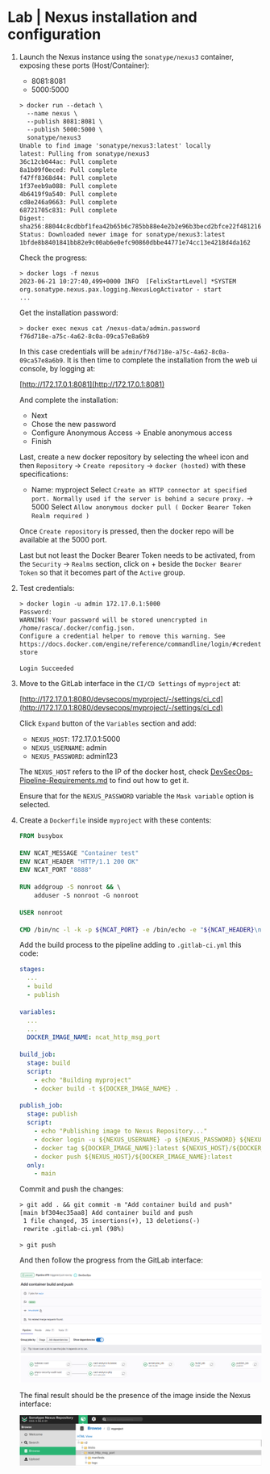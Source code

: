 # Lab | Nexus installation and configuration

1. Launch the Nexus instance using the `sonatype/nexus3` container, exposing
   these ports (Host/Container):
   - 8081:8081
   - 5000:5000

   ```console
   > docker run --detach \
     --name nexus \
     --publish 8081:8081 \
     --publish 5000:5000 \
     sonatype/nexus3
   Unable to find image 'sonatype/nexus3:latest' locally
   latest: Pulling from sonatype/nexus3
   36c12cb044ac: Pull complete 
   8a1b09f0eced: Pull complete 
   f47ff8368d44: Pull complete 
   1f37eeb9a088: Pull complete 
   4b6419f9a540: Pull complete 
   cd8e246a9663: Pull complete 
   68721705c831: Pull complete 
   Digest: sha256:88044c8cdbbf1fea42b65b6c785bb88e4e2b2e96b3becd2bfce22f481216a951
   Status: Downloaded newer image for sonatype/nexus3:latest
   1bfde8b8401841bb82e9c00ab6e0efc90860dbbe44771e74cc13e4218d4da162
   ```

   Check the progress:

   ```console
   > docker logs -f nexus
   2023-06-21 10:27:40,499+0000 INFO  [FelixStartLevel] *SYSTEM org.sonatype.nexus.pax.logging.NexusLogActivator - start
   ...
   ```

   Get the installation password:

   ```console
   > docker exec nexus cat /nexus-data/admin.password
   f76d718e-a75c-4a62-8c0a-09ca57e8a6b9
   ```

   In this case credentials will be `admin/f76d718e-a75c-4a62-8c0a-09ca57e8a6b9`.
   It is then time to complete the installation from the web ui console, by logging at:

   [http://172.17.0.1:8081](http://172.17.0.1:8081)

   And complete the installation:

   - Next
   - Chose the new password
   - Configure Anonymous Access -> Enable anonymous access
   - Finish

   Last, create a new docker repository by selecting the wheel icon and then
   `Repository` -> `Create repository` -> `docker (hosted)` with these
   specifications:

   - Name: myproject
     Select `Create an HTTP connector at specified port. Normally used if the server is behind a secure proxy.` -> 5000
     Select `Allow anonymous docker pull ( Docker Bearer Token Realm required )`

   Once `Create repository` is pressed, then the docker repo will be available at
   the 5000 port.

   Last but not least the Docker Bearer Token needs to be activated, from the
   `Security` -> `Realms` section, click on + beside the `Docker Bearer Token` 
   so that it becomes part of the `Active` group.

2. Test credentials:

   ```console
   > docker login -u admin 172.17.0.1:5000
   Password: 
   WARNING! Your password will be stored unencrypted in /home/rasca/.docker/config.json.
   Configure a credential helper to remove this warning. See
   https://docs.docker.com/engine/reference/commandline/login/#credentials-store
   
   Login Succeeded
   ```

3. Move to the GitLab interface in the `CI/CD Settings` of `myproject` at:

   [http://172.17.0.1:8080/devsecops/myproject/-/settings/ci_cd](http://172.17.0.1:8080/devsecops/myproject/-/settings/ci_cd)

   Click `Expand` button of the `Variables` section and add:

   - `NEXUS_HOST`: 172.17.0.1:5000
   - `NEXUS_USERNAME`: admin
   - `NEXUS_PASSWORD`: admin123

   The `NEXUS_HOST` refers to the IP of the docker host, check
   [DevSecOps-Pipeline-Requirements.md](DevSecOps-Pipeline-Requirements.md) to find out how to get it.

   Ensure that for the `NEXUS_PASSWORD` variable the `Mask variable` option is
   selected.

4. Create a `Dockerfile` inside `myproject` with these contents:

   ```dockerfile
   FROM busybox                                                                    
                                                                                
   ENV NCAT_MESSAGE "Container test"                                               
   ENV NCAT_HEADER "HTTP/1.1 200 OK"                                               
   ENV NCAT_PORT "8888"                                                            
                                                                                   
   RUN addgroup -S nonroot && \                                                    
       adduser -S nonroot -G nonroot                                               
                                                                                   
   USER nonroot                                                                    
                                                                                   
   CMD /bin/nc -l -k -p ${NCAT_PORT} -e /bin/echo -e "${NCAT_HEADER}\n\n${NCAT_MESSAGE}"
   ```

   Add the build process to the pipeline adding to `.gitlab-ci.yml` this code:

   ```yaml
   stages:
     ...
     - build
     - publish
   
   variables:
     ...
     ...
     DOCKER_IMAGE_NAME: ncat_http_msg_port
   
   build_job:
     stage: build
     script:
       - echo "Building myproject"
       - docker build -t ${DOCKER_IMAGE_NAME} .
   
   publish_job:
     stage: publish
     script:
       - echo "Publishing image to Nexus Repository..."
       - docker login -u ${NEXUS_USERNAME} -p ${NEXUS_PASSWORD} ${NEXUS_HOST}
       - docker tag ${DOCKER_IMAGE_NAME}:latest ${NEXUS_HOST}/${DOCKER_IMAGE_NAME}:latest
       - docker push ${NEXUS_HOST}/${DOCKER_IMAGE_NAME}:latest
     only:
       - main
   ```

   Commit and push the changes:

   ```console
   > git add . && git commit -m "Add container build and push"
   [main bf304ec35aa8] Add container build and push
    1 file changed, 35 insertions(+), 13 deletions(-)
    rewrite .gitlab-ci.yml (98%)

   > git push
   ```

   And then follow the progress from the GitLab interface:
 
   ![DevSecOps-Pipeline-Nexus-GitLab-CI.png](images/DevSecOps-Pipeline-Nexus-GitLab-CI.png)

   The final result should be the presence of the image inside the Nexus
   interface:

   ![DevSecOps-Pipeline-Nexus-Image.png](images/DevSecOps-Pipeline-Nexus-Image.png)
